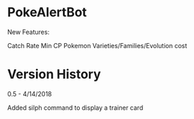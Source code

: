 # PokeAlertBot

New Features:

Catch Rate
Min CP
Pokemon Varieties/Families/Evolution cost


# Version History

0.5 - 4/14/2018

Added silph command to display a trainer card